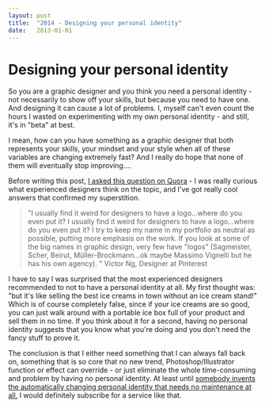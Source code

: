 ```yaml
---
layout: post
title:  "2014 - Designing your personal identity"
date:   2013-01-01
---
```


# Designing your personal identity

So you are a graphic designer and you think you need a personal identity - not necessarily to show off your skills, but because you need to have one.
And designing it can cause a lot of problems. I, myself can't even count the hours I wasted on experimenting with my own personal identity - and still, it's in "beta" at best.

I mean, how can you have something as a graphic designer that both represents your skills, your mindset and your style when all of these variables are changing extremely fast?
And I really do hope that none of them will eventually stop improving....<!--more-->

Before writing this post, <a href="https://www.quora.com/Graphic-Design/How-did-you-design-your-personal-identity">I asked this question on Quora</a> - I was really curious what experienced designers think on the topic, and I've got really cool answers that confirmed my superstition.
<blockquote>"I usually find it weird for designers to have a logo...where do you even put it? I usually find it weird for designers to have a logo...where do you even put it? I try to keep my name in my portfolio as neutral as possible, putting more emphasis on the work. If you look at some of the big names in graphic design, very few have "logos" (Sagmeister, Scher, Beirut, Müller-Brockmann...ok maybe Massimo Vignelli but he has his own agency). "
Victor Ng, Designer at Pinterest</blockquote>
I have to say I was surprised that the most experienced designers recommended to not to have a personal identity at all.
My first thought was: "but it's like selling the best ice creams in town without an ice cream stand!"
Which is of course completely false, since if your ice creams are so good, you can just walk around with a portable ice box full of your product and sell them in no time.
If you think about it for a second, having no personal identity suggests that you know what you're doing and you don't need the fancy stuff to prove it.

The conclusion is that I either need something that I can always fall back on, something that is so core that no new trend, Photoshop/Illustrator function or effect can override - or just eliminate the whole time-consuming and problem by having no personal identity.
At least until <a href="http://www.dailymail.co.uk/news/article-561231/The-new-shoes-grow-childrens-feet--kids-actually-wear-them.html">somebody invents the automatically changing personal identity that needs no maintenance at all.</a> I would definitely subscribe for a service like that.